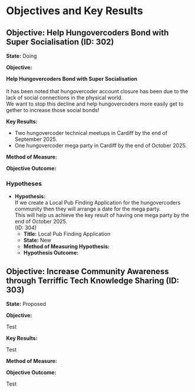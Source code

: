 # Objectives and Key Results

## Objective: Help Hungovercoders Bond with Super Socialisation (ID: 302)
**State:** Doing

**Objective:** <div><b>Help Hungovercoders Bond with Super Socialisation</b><br> </div><div><b><br></b> </div><div>It has been noted that hungovercoder account closure has been due to the lack of social connections in the physical world.&nbsp; </div><div>We want to stop this decline and help hungovercoders more easily get to gether to increase those social bonds! </div>

**Key Results:** <div><ul><li>Two hungovercoder technical meetups in Cardiff by the end of September 2025. </li><li>One hungovercoder mega party in Cardiff by the end of October 2025. </li> </ul> </div>

**Method of Measure:** 

**Objective Outcome:** 

### Hypotheses
- **Hypothesis:** <div>If we create a&nbsp;Local Pub Finding Application for the hungovercoders community then they will arrange a date for the mega party.&nbsp; </div><div>This will help us achieve the key result of having one mega party by the end of October 2025. </div> (ID: 304)
  - **Title:** Local Pub Finding Application
  - **State:** New
  - **Method of Measuring Hypothesis:** 
  - **Hypothesis Outcome:** 

## Objective: Increase Community Awareness through Terriffic Tech Knowledge Sharing (ID: 303)
**State:** Proposed

**Objective:** <div>Test </div>

**Key Results:** <div><span style="display:inline !important;">Test</span><br> </div>

**Method of Measure:** 

**Objective Outcome:** <div><span style="display:inline !important;">Test</span><br> </div>

